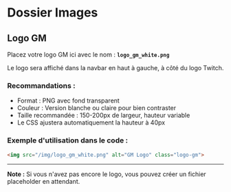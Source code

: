 # Dossier Images

## Logo GM

Placez votre logo GM ici avec le nom : **`logo_gm_white.png`**

Le logo sera affiché dans la navbar en haut à gauche, à côté du logo Twitch.

### Recommandations :
- Format : PNG avec fond transparent
- Couleur : Version blanche ou claire pour bien contraster
- Taille recommandée : 150-200px de largeur, hauteur variable
- Le CSS ajustera automatiquement la hauteur à 40px

### Exemple d'utilisation dans le code :
```html
<img src="/img/logo_gm_white.png" alt="GM Logo" class="logo-gm">
```

---

**Note :** Si vous n'avez pas encore le logo, vous pouvez créer un fichier placeholder en attendant.
